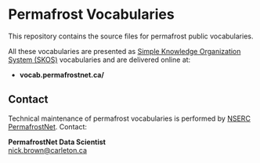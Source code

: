 # Permafrost Vocabularies

This repository contains the source files for permafrost public vocabularies. 

All these vocabularies are presented as [Simple Knowledge Organization System (SKOS)](https://www.w3.org/TR/skos-reference/) vocabularies and are delivered online at:

* **vocab.permafrostnet.ca/** 

## Contact
Technical maintenance of permafrost vocabularies is performed by [NSERC PermafrostNet](https://www.permafrostnet.ca). Contact:  

**PermafrostNet Data Scientist**    
<nick.brown@carleton.ca>
